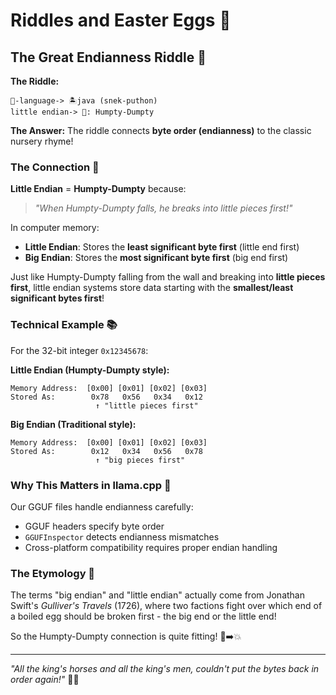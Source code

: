 # Riddles and Easter Eggs 🧩

## The Great Endianness Riddle 🥚

**The Riddle:**
```
🐍-language-> 🏝java (snek-puthon)
little endian-> 🥚: Humpty-Dumpty
```

**The Answer:**
The riddle connects **byte order (endianness)** to the classic nursery rhyme!

### The Connection 🔗

**Little Endian** = **Humpty-Dumpty** because:

> *"When Humpty-Dumpty falls, he breaks into little pieces first!"*

In computer memory:
- **Little Endian**: Stores the **least significant byte first** (little end first)
- **Big Endian**: Stores the **most significant byte first** (big end first)

Just like Humpty-Dumpty falling from the wall and breaking into **little pieces first**, little endian systems store data starting with the **smallest/least significant bytes first**!

### Technical Example 📚

For the 32-bit integer `0x12345678`:

**Little Endian (Humpty-Dumpty style):**
```
Memory Address:  [0x00] [0x01] [0x02] [0x03]
Stored As:        0x78   0x56   0x34   0x12
                   ↑ "little pieces first"
```

**Big Endian (Traditional style):**
```
Memory Address:  [0x00] [0x01] [0x02] [0x03]
Stored As:        0x12   0x34   0x56   0x78
                   ↑ "big pieces first"
```

### Why This Matters in llama.cpp 🦙

Our GGUF files handle endianness carefully:
- GGUF headers specify byte order
- `GGUFInspector` detects endianness mismatches
- Cross-platform compatibility requires proper endian handling

### The Etymology 📖

The terms "big endian" and "little endian" actually come from Jonathan Swift's *Gulliver's Travels* (1726), where two factions fight over which end of a boiled egg should be broken first - the big end or the little end!

So the Humpty-Dumpty connection is quite fitting! 🥚➡️💥

---

*"All the king's horses and all the king's men, couldn't put the bytes back in order again!"* 👑🐎